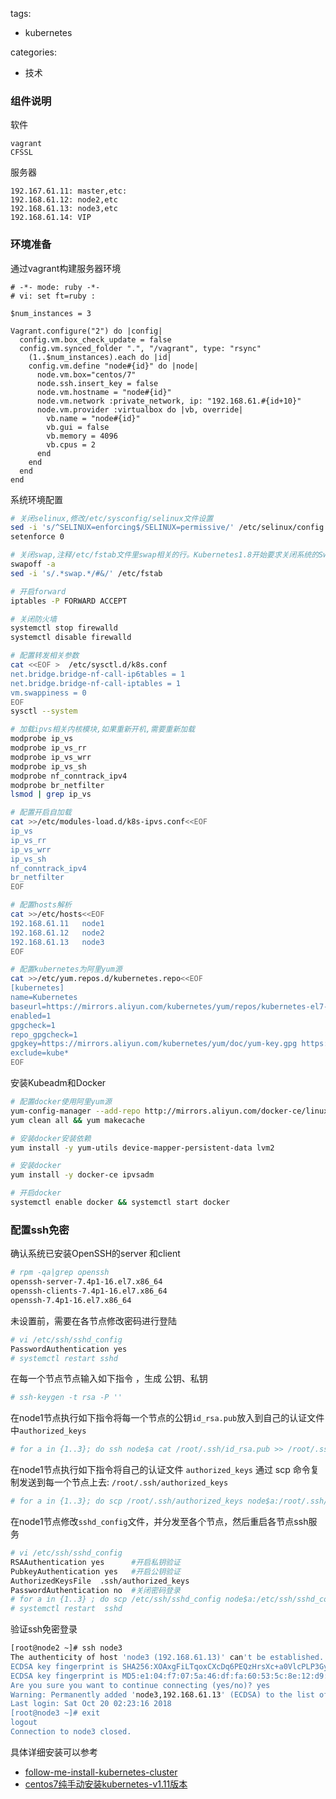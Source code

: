 tags:
- kubernetes

categories:
- 技术

### 组件说明

软件

```
vagrant
CFSSL
```

服务器

```
192.167.61.11: master,etc: 
192.168.61.12: node2,etc
192.168.61.13: node3,etc
192.168.61.14: VIP
```

### 环境准备

通过vagrant构建服务器环境

```vagrant
# -*- mode: ruby -*-
# vi: set ft=ruby :

$num_instances = 3

Vagrant.configure("2") do |config|
  config.vm.box_check_update = false
  config.vm.synced_folder ".", "/vagrant", type: "rsync"
    (1..$num_instances).each do |id|
    config.vm.define "node#{id}" do |node|
      node.vm.box="centos/7"
      node.ssh.insert_key = false
      node.vm.hostname = "node#{id}"
      node.vm.network :private_network, ip: "192.168.61.#{id+10}"
      node.vm.provider :virtualbox do |vb, override|
        vb.name = "node#{id}"
        vb.gui = false
        vb.memory = 4096
        vb.cpus = 2
      end
    end
  end
end
```

系统环境配置

```bash
# 关闭selinux,修改/etc/sysconfig/selinux文件设置
sed -i 's/^SELINUX=enforcing$/SELINUX=permissive/' /etc/selinux/config
setenforce 0

# 关闭swap,注释/etc/fstab文件里swap相关的行。Kubernetes1.8开始要求关闭系统的Swap，如果不关闭，默认配置下kubelet将无法启动
swapoff -a
sed -i 's/.*swap.*/#&/' /etc/fstab

# 开启forward
iptables -P FORWARD ACCEPT

# 关闭防火墙
systemctl stop firewalld
systemctl disable firewalld

# 配置转发相关参数
cat <<EOF >  /etc/sysctl.d/k8s.conf
net.bridge.bridge-nf-call-ip6tables = 1
net.bridge.bridge-nf-call-iptables = 1
vm.swappiness = 0
EOF
sysctl --system

# 加载ipvs相关内核模块,如果重新开机,需要重新加载
modprobe ip_vs
modprobe ip_vs_rr
modprobe ip_vs_wrr
modprobe ip_vs_sh
modprobe nf_conntrack_ipv4
modprobe br_netfilter
lsmod | grep ip_vs

# 配置开启自加载
cat >>/etc/modules-load.d/k8s-ipvs.conf<<EOF
ip_vs
ip_vs_rr
ip_vs_wrr
ip_vs_sh
nf_conntrack_ipv4
br_netfilter
EOF

# 配置hosts解析
cat >>/etc/hosts<<EOF
192.168.61.11   node1
192.168.61.12   node2
192.168.61.13   node3
EOF

# 配置kubernetes为阿里yum源
cat >>/etc/yum.repos.d/kubernetes.repo<<EOF
[kubernetes]
name=Kubernetes
baseurl=https://mirrors.aliyun.com/kubernetes/yum/repos/kubernetes-el7-x86_64
enabled=1
gpgcheck=1
repo_gpgcheck=1
gpgkey=https://mirrors.aliyun.com/kubernetes/yum/doc/yum-key.gpg https://mirrors.aliyun.com/kubernetes/yum/doc/rpm-package-key.gpg
exclude=kube*
EOF
```

安装Kubeadm和Docker

```bash
# 配置docker使用阿里yum源
yum-config-manager --add-repo http://mirrors.aliyun.com/docker-ce/linux/centos/docker-ce.repo
yum clean all && yum makecache

# 安装docker安装依赖
yum install -y yum-utils device-mapper-persistent-data lvm2

# 安装docker
yum install -y docker-ce ipvsadm

# 开启docker
systemctl enable docker && systemctl start docker
```

### 配置ssh免密

确认系统已安装OpenSSH的server 和client

~~~bash
# rpm -qa|grep openssh
openssh-server-7.4p1-16.el7.x86_64
openssh-clients-7.4p1-16.el7.x86_64
openssh-7.4p1-16.el7.x86_64
~~~

未设置前，需要在各节点修改密码进行登陆

~~~bash
# vi /etc/ssh/sshd_config
PasswordAuthentication yes
# systemctl restart sshd
~~~

在每一个节点节点输入如下指令 ，生成 公钥、私钥

~~~bash
# ssh-keygen -t rsa -P ''
~~~

在node1节点执行如下指令将每一个节点的公钥`id_rsa.pub`放入到自己的认证文件中`authorized_keys`

~~~bash
# for a in {1..3}; do ssh node$a cat /root/.ssh/id_rsa.pub >> /root/.ssh/authorized_keys; done
~~~

在node1节点执行如下指令将自己的认证文件 `authorized_keys` 通过 scp 命令复制发送到每一个节点上去: `/root/.ssh/authorized_keys`

~~~bash
# for a in {1..3}; do scp /root/.ssh/authorized_keys node$a:/root/.ssh/authorized_keys ; done
~~~

在node1节点修改`sshd_config`文件，并分发至各个节点，然后重启各节点ssh服务

```bash
# vi /etc/ssh/sshd_config 
RSAAuthentication yes      #开启私钥验证
PubkeyAuthentication yes   #开启公钥验证
AuthorizedKeysFile	.ssh/authorized_keys
PasswordAuthentication no  #关闭密码登录
# for a in {1..3} ; do scp /etc/ssh/sshd_config node$a:/etc/ssh/sshd_config ; done
# systemctl restart  sshd
```

验证ssh免密登录

~~~bash
[root@node2 ~]# ssh node3
The authenticity of host 'node3 (192.168.61.13)' can't be established.
ECDSA key fingerprint is SHA256:XOAxgFiLTqoxCXcDq6PEQzHrsXc+a0VlcPLP3GyZlHI.
ECDSA key fingerprint is MD5:e1:04:f7:07:5a:46:df:fa:60:53:5c:8e:12:d9:e3:80.
Are you sure you want to continue connecting (yes/no)? yes
Warning: Permanently added 'node3,192.168.61.13' (ECDSA) to the list of known hosts.
Last login: Sat Oct 20 02:23:16 2018
[root@node3 ~]# exit
logout
Connection to node3 closed.
~~~

具体详细安装可以参考

* [follow-me-install-kubernetes-cluster](https://github.com/opsnull/follow-me-install-kubernetes-cluster)
* [centos7纯手动安装kubernetes-v1.11版本](https://juejin.im/post/5b45cea9f265da0f652370ce)

